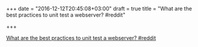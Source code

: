 +++
date = "2016-12-12T20:45:08+03:00"
draft = true
title = "What are the best practices to unit test a webserver?  #reddit"

+++

<p><a href="https://t.co/IErCK4E814">What are the best practices to unit test a webserver?  #reddit</a></p>
